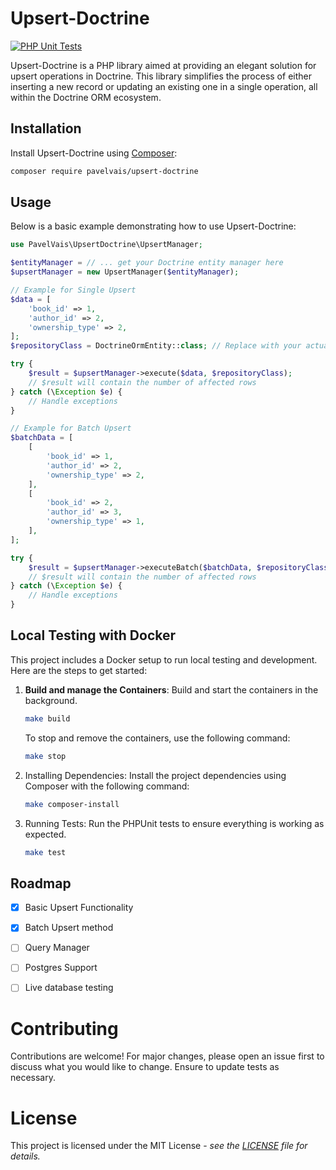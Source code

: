 # Upsert-Doctrine

[![PHP Unit Tests](https://github.com/PavelVais/upsert-doctrine/actions/workflows/php.yml/badge.svg?branch=main)](https://github.com/PavelVais/upsert-doctrine/actions/workflows/php.yml)

Upsert-Doctrine is a PHP library aimed at providing an elegant solution for upsert operations in Doctrine. 
This library simplifies the process of either inserting a new record or updating an existing one 
in a single operation, all within the Doctrine ORM ecosystem.

## Installation

Install Upsert-Doctrine using [Composer](https://getcomposer.org/):

```bash
composer require pavelvais/upsert-doctrine
```

## Usage
Below is a basic example demonstrating how to use Upsert-Doctrine:

```php
use PavelVais\UpsertDoctrine\UpsertManager;

$entityManager = // ... get your Doctrine entity manager here
$upsertManager = new UpsertManager($entityManager);

// Example for Single Upsert
$data = [
    'book_id' => 1,
    'author_id' => 2,
    'ownership_type' => 2,
];
$repositoryClass = DoctrineOrmEntity::class; // Replace with your actual repository class

try {
    $result = $upsertManager->execute($data, $repositoryClass);
    // $result will contain the number of affected rows
} catch (\Exception $e) {
    // Handle exceptions
}

// Example for Batch Upsert
$batchData = [
    [
        'book_id' => 1,
        'author_id' => 2,
        'ownership_type' => 2,
    ],
    [
        'book_id' => 2,
        'author_id' => 3,
        'ownership_type' => 1,
    ],
];

try {
    $result = $upsertManager->executeBatch($batchData, $repositoryClass);
    // $result will contain the number of affected rows
} catch (\Exception $e) {
    // Handle exceptions
}

```

## Local Testing with Docker

This project includes a Docker setup to run local testing and development. 
Here are the steps to get started:

1. **Build and manage the Containers**:
   Build and start the containers in the background.
   ```bash
   make build
    ```
   To stop and remove the containers, use the following command:
    ```bash
   make stop
    ```

2. Installing Dependencies:
   Install the project dependencies using Composer with the following command:
    ```bash
    make composer-install
    ```
3. Running Tests:
    Run the PHPUnit tests to ensure everything is working as expected.  
    ```bash
    make test
    ```

## Roadmap

- [x] Basic Upsert Functionality
- [x] Batch Upsert method
- [ ] Query Manager
- [ ] Postgres Support
- [ ] Live database testing


# Contributing

Contributions are welcome! For major changes, please open an issue first to discuss what you would like to change.
Ensure to update tests as necessary.

# License

This project is licensed under the MIT License - _see the [LICENSE](LICENSE) file for details._
